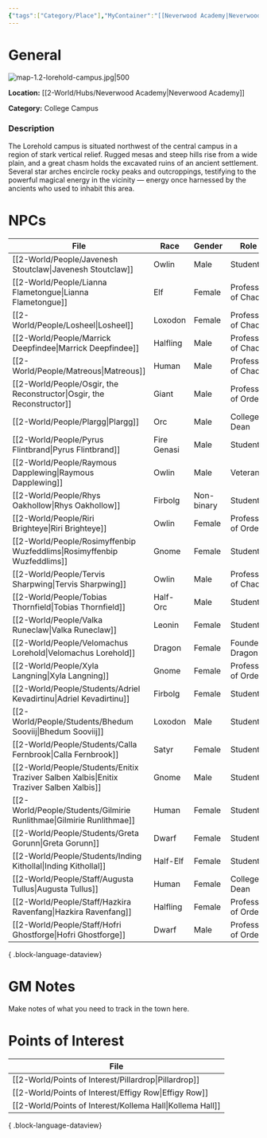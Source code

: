 ```yaml
---
{"tags":["Category/Place"],"MyContainer":"[[Neverwood Academy|Neverwood Academy]]","MyCategory":"College Campus","obsidianUIMode":"preview","image":"map-1.2-lorehold-campus.jpg","dg-publish":true,"dg-path":"World/Places/Lorehold Campus.md","permalink":"/world/places/lorehold-campus/","dgPassFrontmatter":true,"updated":"2025-09-29T14:27:38.000+01:00"}
---
```



# General

![map-1.2-lorehold-campus.jpg|500](/img/user/z_Assets/Campus%20Maps/map-1.2-lorehold-campus.jpg)

**Location:** [[2-World/Hubs/Neverwood Academy\|Neverwood Academy]]

**Category:** College Campus

### Description 
The Lorehold campus is situated northwest of the central campus in a region of stark vertical relief. Rugged mesas and steep hills rise from a wide plain, and a great chasm holds the excavated ruins of an ancient settlement. Several star arches encircle rocky peaks and outcroppings, testifying to the powerful magical energy in the vicinity — energy once harnessed by the ancients who used to inhabit this area.

# NPCs

| File                                                                                        | Race        | Gender     | Role               |
| ------------------------------------------------------------------------------------------- | ----------- | ---------- | ------------------ |
| [[2-World/People/Javenesh Stoutclaw\|Javenesh Stoutclaw]]                                | Owlin       | Male       | Student            |
| [[2-World/People/Lianna Flametongue\|Lianna Flametongue]]                                | Elf         | Female     | Professor of Chaos |
| [[2-World/People/Losheel\|Losheel]]                                                      | Loxodon     | Female     | Professor of Chaos |
| [[2-World/People/Marrick Deepfindee\|Marrick Deepfindee]]                                | Halfling    | Male       | Professor of Chaos |
| [[2-World/People/Matreous\|Matreous]]                                                    | Human       | Male       | Professor of Chaos |
| [[2-World/People/Osgir, the Reconstructor\|Osgir, the Reconstructor]]                    | Giant       | Male       | Professor of Order |
| [[2-World/People/Plargg\|Plargg]]                                                        | Orc         | Male       | College Dean       |
| [[2-World/People/Pyrus Flintbrand\|Pyrus Flintbrand]]                                    | Fire Genasi | Male       | Student            |
| [[2-World/People/Raymous Dapplewing\|Raymous Dapplewing]]                                | Owlin       | Male       | Veteran            |
| [[2-World/People/Rhys Oakhollow\|Rhys Oakhollow]]                                        | Firbolg     | Non-binary | Student            |
| [[2-World/People/Riri Brighteye\|Riri Brighteye]]                                        | Owlin       | Female     | Professor of Order |
| [[2-World/People/Rosimyffenbip Wuzfeddlims\|Rosimyffenbip Wuzfeddlims]]                  | Gnome       | Female     | Student            |
| [[2-World/People/Tervis Sharpwing\|Tervis Sharpwing]]                                    | Owlin       | Male       | Professor of Chaos |
| [[2-World/People/Tobias Thornfield\|Tobias Thornfield]]                                  | Half-Orc    | Male       | Student            |
| [[2-World/People/Valka Runeclaw\|Valka Runeclaw]]                                        | Leonin      | Female     | Student            |
| [[2-World/People/Velomachus Lorehold\|Velomachus Lorehold]]                              | Dragon      | Female     | Founder Dragon     |
| [[2-World/People/Xyla Langning\|Xyla Langning]]                                          | Gnome       | Female     | Professor of Order |
| [[2-World/People/Students/Adriel Kevadirtinu\|Adriel Kevadirtinu]]                       | Firbolg     | Female     | Student            |
| [[2-World/People/Students/Bhedum Sooviij\|Bhedum Sooviij]]                               | Loxodon     | Male       | Student            |
| [[2-World/People/Students/Calla Fernbrook\|Calla Fernbrook]]                             | Satyr       | Female     | Student            |
| [[2-World/People/Students/Enitix Traziver Salben Xalbis\|Enitix Traziver Salben Xalbis]] | Gnome       | Male       | Student            |
| [[2-World/People/Students/Gilmirie Runlithmae\|Gilmirie Runlithmae]]                     | Human       | Female     | Student            |
| [[2-World/People/Students/Greta Gorunn\|Greta Gorunn]]                                   | Dwarf       | Female     | Student            |
| [[2-World/People/Students/Inding Kithollal\|Inding Kithollal]]                           | Half-Elf    | Female     | Student            |
| [[2-World/People/Staff/Augusta Tullus\|Augusta Tullus]]                                  | Human       | Female     | College Dean       |
| [[2-World/People/Staff/Hazkira Ravenfang\|Hazkira Ravenfang]]                            | Halfling    | Female     | Professor of Order |
| [[2-World/People/Staff/Hofri Ghostforge\|Hofri Ghostforge]]                              | Dwarf       | Male       | Professor of Order |

{ .block-language-dataview}

# GM Notes

Make notes of what you need to track in the town here. 


# Points of Interest

| File                                                         |
| ------------------------------------------------------------ |
| [[2-World/Points of Interest/Pillardrop\|Pillardrop]]     |
| [[2-World/Points of Interest/Effigy Row\|Effigy Row]]     |
| [[2-World/Points of Interest/Kollema Hall\|Kollema Hall]] |

{ .block-language-dataview}
